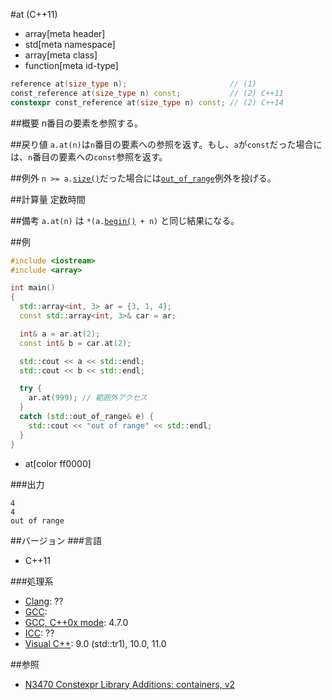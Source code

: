 #at (C++11)
* array[meta header]
* std[meta namespace]
* array[meta class]
* function[meta id-type]

```cpp
reference at(size_type n);                       // (1)
const_reference at(size_type n) const;           // (2) C++11
constexpr const_reference at(size_type n) const; // (2) C++14
```

##概要
n番目の要素を参照する。


##戻り値
`a.at(n)`は`n`番目の要素への参照を返す。もし、`a`が`const`だった場合には、`n`番目の要素への`const`参照を返す。


##例外
`n >= a.`[`size()`](/reference/array/size.md)だった場合には[`out_of_range`](/reference/stdexcept.md)例外を投げる。


##計算量
定数時間


##備考
`a.at(n)` は `*(a.`[`begin()`](/reference/array/begin.md)` + n)` と同じ結果になる。


##例
```cpp
#include <iostream>
#include <array>

int main()
{
  std::array<int, 3> ar = {3, 1, 4};
  const std::array<int, 3>& car = ar;

  int& a = ar.at(2);
  const int& b = car.at(2);

  std::cout << a << std::endl;
  std::cout << b << std::endl;

  try {
    ar.at(999); // 範囲外アクセス
  }
  catch (std::out_of_range& e) {
    std::cout << "out of range" << std::endl;
  }
}
```
* at[color ff0000]


###出力
```
4
4
out of range
```


##バージョン
###言語
- C++11

###処理系
- [Clang](/implementation.md#clang): ??
- [GCC](/implementation.md#gcc): 
- [GCC, C++0x mode](/implementation.md#gcc): 4.7.0
- [ICC](/implementation.md#icc): ??
- [Visual C++](/implementation.md#visual_cpp): 9.0 (std::tr1), 10.0, 11.0


##参照
- [N3470 Constexpr Library Additions: containers, v2](http://www.open-std.org/jtc1/sc22/wg21/docs/papers/2012/n3470.html)


